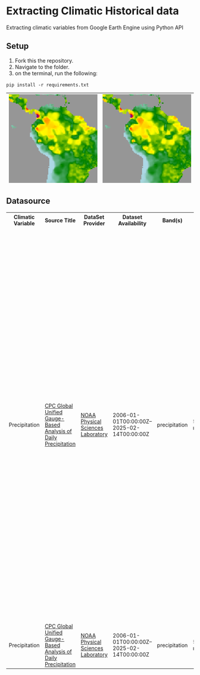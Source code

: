 # Extracting Climatic Historical data

Extracting climatic variables from Google Earth Engine using Python API

## Setup

1. Fork this the repository.
2. Navigate to the folder.
3. on the terminal, run the following:

```
pip install -r requirements.txt
```

| ![Image 1](/public/NOAA_CPC_Precipitation_sample.png) | ![Image 2](/public/NOAA_CPC_Precipitation_sample.png) |
| ----------------------------------------------------- | ----------------------------------------------------- |

## Datasource

<table>
  <tr>
    <th>Climatic Variable</th>
    <th>Source Title</th>
    <th>DataSet Provider</th>
    <th>Dataset Availability</th>
    <th>Band(s)</th>
    <th>Pixel size</th>
    <th>Description</th>
  </tr>
  <tr>
    <td>Precipitation</td>
    <td><a href = "https://developers.google.com/earth-engine/datasets/catalog/NOAA_CPC_Precipitation#bands">CPC Global Unified Gauge-Based Analysis of Daily Precipitation</a></td>
    <td><a href ="https://psl.noaa.gov/data/gridded/data.cpc.globalprecip.html">NOAA Physical Sciences Laboratory</td>
    <td>2006-01-01T00:00:00Z–2025-02-14T00:00:00Z</td>
    <td>precipitation</td>
    <td>55500 meters</td>
    <td>
    The CPC Unified Gauge-Based Analysis of Global Daily Precipitation dataset offers daily precipitation estimates over land from 1979 to the present. Developed by NOAA's Climate Prediction Center (CPC), it leverages an optimal interpolation technique to combine data from a global network of rain gauges, with over 30,000 gauges contributing to the retrospective version (1979-2005) and around 17,000 to the real-time version (2006-present). Data is provided at a 0.5-degree resolution and includes both precipitation amounts (in 0.1 mm) and the number of gauges used for each grid cell, allowing users to assess data quality. The dataset's quality is acknowledged to be poor over tropical Africa and Antarctica, and generally varies with gauge density. Real-time data is subject to revision as more complete station data becomes available. This folder has all the technical documentation.The historical data spanning from 1979 to 2005 is not available in the current version of the dataset.
    </td>
  </tr>
    <tr>
    <td>Precipitation</td>
    <td><a href = "https://developers.google.com/earth-engine/datasets/catalog/NOAA_CPC_Precipitation#bands">CPC Global Unified Gauge-Based Analysis of Daily Precipitation</a></td>
    <td><a href ="https://psl.noaa.gov/data/gridded/data.cpc.globalprecip.html">NOAA Physical Sciences Laboratory</td>
    <td>2006-01-01T00:00:00Z–2025-02-14T00:00:00Z</td>
    <td>precipitation</td>
    <td>55500 meters</td>
    <td>
    </td>
  </tr>
</table>
